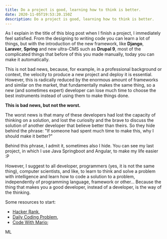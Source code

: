 ```yaml
---
title: Do a project is good, learning how to think is better.
date: 2020-11-05T19:53:20.150Z
description: Do a project is good, learning how to think is better.
---
```

As I explain in the title of this blog post when I finish a project, I immediately feel satisfied. From the designing to writing code you can learn a lot of things, but with the introduction of the new framework, like **Django**, **Laraver**, **Spring** and new ultra-CMS such as **Drupal 9**, most of the complicated things that before of this you made manually, today you can make it automatically. 

This is not bad news, because, for example, in a professional background or context, the velocity to produce a new project and deploy it is essential. However, this is radically reduced by the enormous amount of frameworks and similar on the market, that fundamentally makes the same thing, so a new (and sometimes expert) developer can lose much time to choose the best instruments instead of using them to make things done. 

**This is bad news, but not the worst.** 

The worst news is that many of these developers had lost the capacity of thinking on a solution, and lost the curiosity and the brave to discuss the solution of another developer that believe better than theirs. So they hide behind the phrase: "If someone had spent much time to make this, why I should make it better?"

Behind this phrase, I admit it, sometimes also I hide. You can see my last project, in which I use Java Springboot and Angular, to make my life easier :P 

However, I suggest to all developer, programmers (yes, it is not the same thing), computer scientists, and like, to learn to think and solve a problem with intelligence and learn how to code a solution to a problem, independently of programming language, framework or other... Because the thing that makes you a good developer, instead of a developer, is the way of the thinking.

Some resources to start: 

* [](https://www.hackerrank.com/)[Hacker Rank](https://www.hackerrank.com/),
* [Daily Coding Problem](https://www.dailycodingproblem.com/), 
* [Code With Mario](https://www.youtube.com/channel/UCDpKD0K9Uh9Pgop87d5qgeQ/);

ML